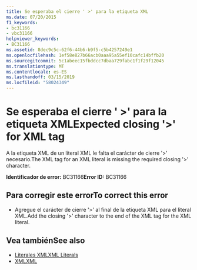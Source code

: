 ```yaml
---
title: Se esperaba el cierre ' >' para la etiqueta XML
ms.date: 07/20/2015
f1_keywords:
- bc31166
- vbc31166
helpviewer_keywords:
- BC31166
ms.assetid: 8dec9c5c-62f6-44b6-b9f5-c5b4257249e1
ms.openlocfilehash: 1ef58e827b66acb0aaa95a55ef10cafc14bffb20
ms.sourcegitcommit: 5c1abeec15fbddcc7dbaa729fabc1f1f29f12045
ms.translationtype: MT
ms.contentlocale: es-ES
ms.lasthandoff: 03/15/2019
ms.locfileid: "58024349"
---
```

# <a name="expected-closing--for-xml-tag"></a><span data-ttu-id="8c317-102">Se esperaba el cierre ' >' para la etiqueta XML</span><span class="sxs-lookup"><span data-stu-id="8c317-102">Expected closing '>' for XML tag</span></span>
<span data-ttu-id="8c317-103">A la etiqueta XML de un literal XML le falta el carácter de cierre '>' necesario.</span><span class="sxs-lookup"><span data-stu-id="8c317-103">The XML tag for an XML literal is missing the required closing '>' character.</span></span>  
  
 <span data-ttu-id="8c317-104">**Identificador de error:** BC31166</span><span class="sxs-lookup"><span data-stu-id="8c317-104">**Error ID:** BC31166</span></span>  
  
## <a name="to-correct-this-error"></a><span data-ttu-id="8c317-105">Para corregir este error</span><span class="sxs-lookup"><span data-stu-id="8c317-105">To correct this error</span></span>  
  
-   <span data-ttu-id="8c317-106">Agregue el carácter de cierre '>' al final de la etiqueta XML para el literal XML.</span><span class="sxs-lookup"><span data-stu-id="8c317-106">Add the closing '>' character to the end of the XML tag for the XML literal.</span></span>  
  
## <a name="see-also"></a><span data-ttu-id="8c317-107">Vea también</span><span class="sxs-lookup"><span data-stu-id="8c317-107">See also</span></span>

- [<span data-ttu-id="8c317-108">Literales XML</span><span class="sxs-lookup"><span data-stu-id="8c317-108">XML Literals</span></span>](../../visual-basic/language-reference/xml-literals/index.md)
- [<span data-ttu-id="8c317-109">XML</span><span class="sxs-lookup"><span data-stu-id="8c317-109">XML</span></span>](../../visual-basic/programming-guide/language-features/xml/index.md)
